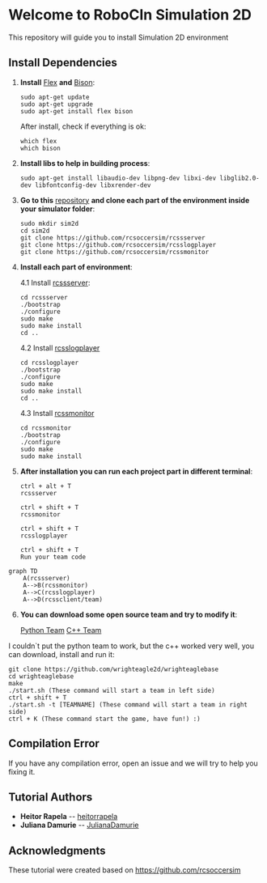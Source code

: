 
# Welcome to RoboCIn Simulation 2D

This repository will guide you to install Simulation 2D environment


## Install Dependencies

 1. **Install** [Flex](https://github.com/westes/flex) **and** [Bison](https://www.gnu.org/software/bison/ ):
		
		sudo apt-get update
		sudo apt-get upgrade
		sudo apt-get install flex bison
		
	After install, check if everything is ok:

	    which flex
	    which bison

 2. **Install libs to help in building process**:
 
	    sudo apt-get install libaudio-dev libpng-dev libxi-dev libglib2.0-dev libfontconfig-dev libxrender-dev

 3. **Go to this** [repository](https://github.com/rcsoccersim/) **and clone each part of the environment inside your simulator folder**:
		
	    sudo mkdir sim2d
	    cd sim2d
	    git clone https://github.com/rcsoccersim/rcssserver
	    git clone https://github.com/rcsoccersim/rcsslogplayer
	    git clone https://github.com/rcsoccersim/rcssmonitor

 4. **Install each part of environment**:
 
	4.1 Install [rcssserver](https://github.com/rcsoccersim/rcssserver):
		
		cd rcssserver
		./bootstrap
	    ./configure
	    sudo make
	    sudo make install
	    cd ..

	4.2 Install [rcsslogplayer](https://github.com/rcsoccersim/rcsslogplayer)

		cd rcsslogplayer
		./bootstrap
	    ./configure
	    sudo make
	    sudo make install
	    cd ..
	
	4.3 Install [rcssmonitor](https://github.com/rcsoccersim/rcssmonitor)
	
		cd rcssmonitor
		./bootstrap
	    ./configure
	    sudo make
	    sudo make install

 5. **After installation you can run each project part in different terminal**:
 
		ctrl + alt + T
	    rcssserver
    
	    ctrl + shift + T
	    rcssmonitor
	    
	    ctrl + shift + T
	    rcsslogplayer
	    
	    ctrl + shift + T
	    Run your team code

```mermaid
graph TD
    A(rcssserver)
    A-->B(rcssmonitor)
    A-->C(rcsslogplayer)
    A-->D(rcssclient/team)
``` 

 6. **You can download some open source team and try to modify it**:

	[Python Team](https://github.com/kengz/robocup-soccer)
	[C++ Team](https://github.com/wrighteagle2d/wrighteaglebase)

I couldn`t put the python team to work, but the c++  worked very well, you can download, install and run it:

	git clone https://github.com/wrighteagle2d/wrighteaglebase
	cd wrighteaglebase
	make
	./start.sh (These command will start a team in left side)
	ctrl + shift + T
	./start.sh -t [TEAMNAME] (These command will start a team in right side)
	ctrl + K (These command start the game, have fun!) :)


## Compilation Error

If you have any compilation error, open an issue and we will try to help you fixing it.


## Tutorial Authors

* **Heitor Rapela** -- [heitorrapela](https://github.com/heitorrapela)
* **Juliana Damurie** -- [JulianaDamurie](https://github.com/JulianaDamurie)

## Acknowledgments

These tutorial were created based on https://github.com/rcsoccersim
